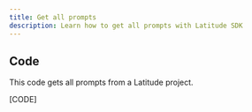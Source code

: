 ```yaml
---
title: Get all prompts
description: Learn how to get all prompts with Latitude SDK
---
```


## Code

This code gets all prompts from a Latitude project.

[CODE]
